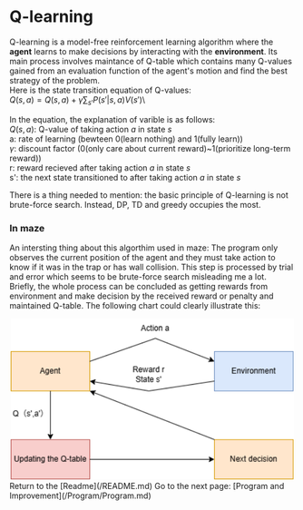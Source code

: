 # Q-learning

Q-learning is a model-free reinforcement learning algorithm where the **agent** learns to make decisions by interacting with the **environment**.
Its main process involves maintance of Q-table which contains many Q-values gained from an evaluation function of the agent's motion and find the best strategy of the problem.\
Here is the state transition equation of Q-values:\
$Q(s,a)=Q(s,a)+\gamma \sum_{s'} P(s'| s,a) V(s')$\

In the equation, the explanation of varible is as follows:\
$Q(s,a)$: Q-value of taking action *a* in state *s* \
a: rate of learning (bewteen 0(learn nothing) and 1(fully learn)) \
$\gamma$: discount factor (0(only care about current reward)~1(prioritize long-term reward)) \
r: reward recieved after taking action *a* in state *s* \
s': the next state transitioned to after taking action *a* in state *s*

There is a thing needed to mention: the basic principle of Q-learning is not brute-force search. 
Instead, DP, TD and greedy occupies the most. 
### In maze
An intersting thing about this algorthim used in maze: 
The program only observes the current position of the agent and they must take action to know if it was in the trap or has wall collision. This step is processed by trial and error which seems to be brute-force search misleading me a lot.\
Briefly, the whole process can be concluded as getting rewards from environment and make decision by the received reward or penalty and maintained Q-table. The following chart could clearly illustrate this:
<div align="center">
  <img src="https://github.com/I0-OVI/Maze-Navigation/raw/main/Static/Image/Interaction_Q.drawio.png" alt="Q-Learning Diagram" width="500">
</div>
Return to the [Readme](/README.md)
Go to the next page: [Program and Improvement](/Program/Program.md)
